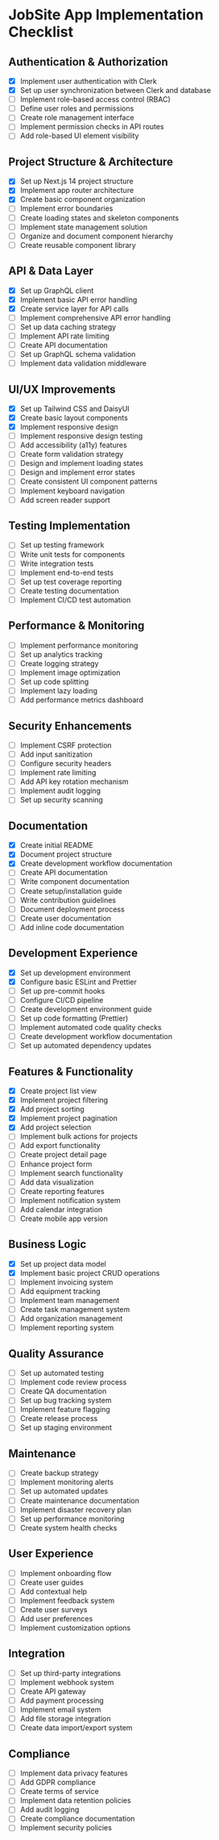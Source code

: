 # JobSite App Implementation Checklist

## Authentication & Authorization
- [x] Implement user authentication with Clerk
- [x] Set up user synchronization between Clerk and database
- [ ] Implement role-based access control (RBAC)
- [ ] Define user roles and permissions
- [ ] Create role management interface
- [ ] Implement permission checks in API routes
- [ ] Add role-based UI element visibility

## Project Structure & Architecture
- [x] Set up Next.js 14 project structure
- [x] Implement app router architecture
- [x] Create basic component organization
- [ ] Implement error boundaries
- [ ] Create loading states and skeleton components
- [ ] Implement state management solution
- [ ] Organize and document component hierarchy
- [ ] Create reusable component library

## API & Data Layer
- [x] Set up GraphQL client
- [x] Implement basic API error handling
- [x] Create service layer for API calls
- [ ] Implement comprehensive API error handling
- [ ] Set up data caching strategy
- [ ] Implement API rate limiting
- [ ] Create API documentation
- [ ] Set up GraphQL schema validation
- [ ] Implement data validation middleware

## UI/UX Improvements
- [x] Set up Tailwind CSS and DaisyUI
- [x] Create basic layout components
- [x] Implement responsive design
- [ ] Implement responsive design testing
- [ ] Add accessibility (a11y) features
- [ ] Create form validation strategy
- [ ] Design and implement loading states
- [ ] Design and implement error states
- [ ] Create consistent UI component patterns
- [ ] Implement keyboard navigation
- [ ] Add screen reader support

## Testing Implementation
- [ ] Set up testing framework
- [ ] Write unit tests for components
- [ ] Write integration tests
- [ ] Implement end-to-end tests
- [ ] Set up test coverage reporting
- [ ] Create testing documentation
- [ ] Implement CI/CD test automation

## Performance & Monitoring
- [ ] Implement performance monitoring
- [ ] Set up analytics tracking
- [ ] Create logging strategy
- [ ] Implement image optimization
- [ ] Set up code splitting
- [ ] Implement lazy loading
- [ ] Add performance metrics dashboard

## Security Enhancements
- [ ] Implement CSRF protection
- [ ] Add input sanitization
- [ ] Configure security headers
- [ ] Implement rate limiting
- [ ] Add API key rotation mechanism
- [ ] Implement audit logging
- [ ] Set up security scanning

## Documentation
- [x] Create initial README
- [x] Document project structure
- [x] Create development workflow documentation
- [ ] Create API documentation
- [ ] Write component documentation
- [ ] Create setup/installation guide
- [ ] Write contribution guidelines
- [ ] Document deployment process
- [ ] Create user documentation
- [ ] Add inline code documentation

## Development Experience
- [x] Set up development environment
- [x] Configure basic ESLint and Prettier
- [ ] Set up pre-commit hooks
- [ ] Configure CI/CD pipeline
- [ ] Create development environment guide
- [ ] Set up code formatting (Prettier)
- [ ] Implement automated code quality checks
- [ ] Create development workflow documentation
- [ ] Set up automated dependency updates

## Features & Functionality
- [x] Create project list view
- [x] Implement project filtering
- [x] Add project sorting
- [x] Implement project pagination
- [x] Add project selection
- [ ] Implement bulk actions for projects
- [ ] Add export functionality
- [ ] Create project detail page
- [ ] Enhance project form
- [ ] Implement search functionality
- [ ] Add data visualization
- [ ] Create reporting features
- [ ] Implement notification system
- [ ] Add calendar integration
- [ ] Create mobile app version

## Business Logic
- [x] Set up project data model
- [x] Implement basic project CRUD operations
- [ ] Implement invoicing system
- [ ] Add equipment tracking
- [ ] Implement team management
- [ ] Create task management system
- [ ] Add organization management
- [ ] Implement reporting system

## Quality Assurance
- [ ] Set up automated testing
- [ ] Implement code review process
- [ ] Create QA documentation
- [ ] Set up bug tracking system
- [ ] Implement feature flagging
- [ ] Create release process
- [ ] Set up staging environment

## Maintenance
- [ ] Create backup strategy
- [ ] Implement monitoring alerts
- [ ] Set up automated updates
- [ ] Create maintenance documentation
- [ ] Implement disaster recovery plan
- [ ] Set up performance monitoring
- [ ] Create system health checks

## User Experience
- [ ] Implement onboarding flow
- [ ] Create user guides
- [ ] Add contextual help
- [ ] Implement feedback system
- [ ] Create user surveys
- [ ] Add user preferences
- [ ] Implement customization options

## Integration
- [ ] Set up third-party integrations
- [ ] Implement webhook system
- [ ] Create API gateway
- [ ] Add payment processing
- [ ] Implement email system
- [ ] Add file storage integration
- [ ] Create data import/export system

## Compliance
- [ ] Implement data privacy features
- [ ] Add GDPR compliance
- [ ] Create terms of service
- [ ] Implement data retention policies
- [ ] Add audit logging
- [ ] Create compliance documentation
- [ ] Implement security policies 